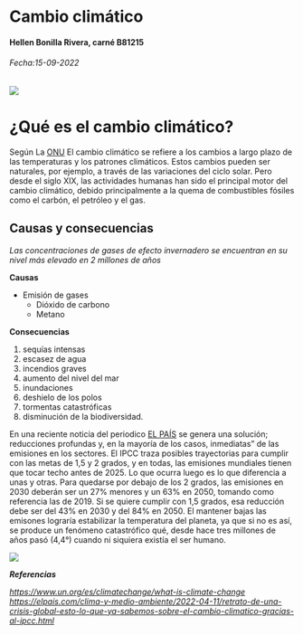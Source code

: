 # Cambio climático
#### Hellen Bonilla Rivera, carné B81215  
###### Fecha:15-09-2022  

![](https://www.un.org/sites/un2.un.org/files/2021/08/feeling-the-heat.jpg)

# ¿Qué es el cambio climático?
Según La [ONU](https://www.un.org/es/climatechange/what-is-climate-change) El cambio climático se refiere a los cambios a largo plazo de las temperaturas y los patrones climáticos. Estos cambios pueden ser naturales, por ejemplo, a través de las variaciones del ciclo solar. Pero desde el siglo XIX, las actividades humanas han sido el principal motor del cambio climático, debido principalmente a la quema de combustibles fósiles como el carbón, el petróleo y el gas.

## Causas y consecuencias  
*Las concentraciones de gases de efecto invernadero se encuentran en su nivel más elevado en 2 millones de años*  

**Causas**  
- Emisión de gases
    - Dióxido de carbono
    - Metano  

**Consecuencias**  
1. sequías intensas
2. escasez de agua
3. incendios graves
4. aumento del nivel del mar
5. inundaciones
6. deshielo de los polos
7. tormentas catastróficas
8. disminución de la biodiversidad.

En una reciente noticia del periodico [EL PAÍS](https://elpais.com/clima-y-medio-ambiente/2022-04-11/retrato-de-una-crisis-global-esto-lo-que-ya-sabemos-sobre-el-cambio-climatico-gracias-al-ipcc.html) se genera una solución; reducciones profundas y, en la mayoría de los casos, inmediatas” de las emisiones en los sectores. El IPCC traza posibles trayectorias para cumplir con las metas de 1,5 y 2 grados, y en todas, las emisiones mundiales tienen que tocar techo antes de 2025. Lo que ocurra luego es lo que diferencia a unas y otras. Para quedarse por debajo de los 2 grados, las emisiones en 2030 deberán ser un 27% menores y un 63% en 2050, tomando como referencia las de 2019. Si se quiere cumplir con 1,5 grados, esa reducción debe ser del 43% en 2030 y del 84% en 2050. El mantener bajas las emisones lograría estabilizar la temperatura del planeta, ya que si no es así, se produce un fenómeno catastrófico qué, desde hace tres millones de años pasó (4,4°) cuando ni siquiera existía el ser humano.


![](https://imagenes.elpais.com/resizer/yMdJY4Mp4zxe30oLO7mPO0j_fdU=/1960x0/cloudfront-eu-central-1.images.arcpublishing.com/prisa/MWB65J4KV5EH5CECS4Z2XJK44Y.png)


*__Referencias__*  

*https://www.un.org/es/climatechange/what-is-climate-change*  
*https://elpais.com/clima-y-medio-ambiente/2022-04-11/retrato-de-una-crisis-global-esto-lo-que-ya-sabemos-sobre-el-cambio-climatico-gracias-al-ipcc.html*
